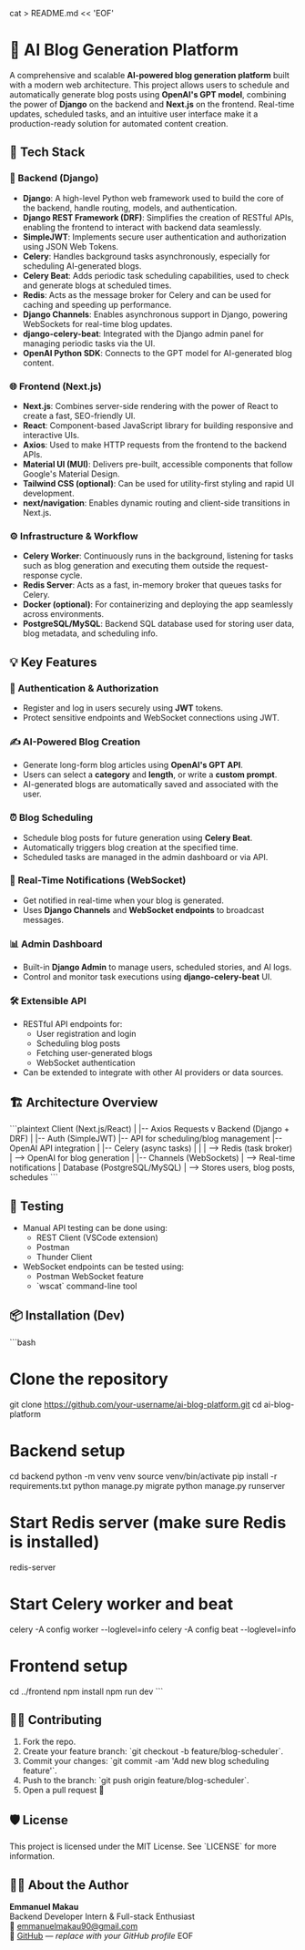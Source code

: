 cat > README.md << 'EOF'
# 🧠 AI Blog Generation Platform

A comprehensive and scalable **AI-powered blog generation platform** built with a modern web architecture. This project allows users to schedule and automatically generate blog posts using **OpenAI's GPT model**, combining the power of **Django** on the backend and **Next.js** on the frontend. Real-time updates, scheduled tasks, and an intuitive user interface make it a production-ready solution for automated content creation.

## 🚀 Tech Stack

### 🔧 Backend (Django)

- **Django**: A high-level Python web framework used to build the core of the backend, handle routing, models, and authentication.
- **Django REST Framework (DRF)**: Simplifies the creation of RESTful APIs, enabling the frontend to interact with backend data seamlessly.
- **SimpleJWT**: Implements secure user authentication and authorization using JSON Web Tokens.
- **Celery**: Handles background tasks asynchronously, especially for scheduling AI-generated blogs.
- **Celery Beat**: Adds periodic task scheduling capabilities, used to check and generate blogs at scheduled times.
- **Redis**: Acts as the message broker for Celery and can be used for caching and speeding up performance.
- **Django Channels**: Enables asynchronous support in Django, powering WebSockets for real-time blog updates.
- **django-celery-beat**: Integrated with the Django admin panel for managing periodic tasks via the UI.
- **OpenAI Python SDK**: Connects to the GPT model for AI-generated blog content.

### 🌐 Frontend (Next.js)

- **Next.js**: Combines server-side rendering with the power of React to create a fast, SEO-friendly UI.
- **React**: Component-based JavaScript library for building responsive and interactive UIs.
- **Axios**: Used to make HTTP requests from the frontend to the backend APIs.
- **Material UI (MUI)**: Delivers pre-built, accessible components that follow Google's Material Design.
- **Tailwind CSS (optional)**: Can be used for utility-first styling and rapid UI development.
- **next/navigation**: Enables dynamic routing and client-side transitions in Next.js.

### ⚙️ Infrastructure & Workflow

- **Celery Worker**: Continuously runs in the background, listening for tasks such as blog generation and executing them outside the request-response cycle.
- **Redis Server**: Acts as a fast, in-memory broker that queues tasks for Celery.
- **Docker (optional)**: For containerizing and deploying the app seamlessly across environments.
- **PostgreSQL/MySQL**: Backend SQL database used for storing user data, blog metadata, and scheduling info.

## 💡 Key Features

### 🔐 Authentication & Authorization

- Register and log in users securely using **JWT** tokens.
- Protect sensitive endpoints and WebSocket connections using JWT.

### ✍️ AI-Powered Blog Creation

- Generate long-form blog articles using **OpenAI's GPT API**.
- Users can select a **category** and **length**, or write a **custom prompt**.
- AI-generated blogs are automatically saved and associated with the user.

### ⏰ Blog Scheduling

- Schedule blog posts for future generation using **Celery Beat**.
- Automatically triggers blog creation at the specified time.
- Scheduled tasks are managed in the admin dashboard or via API.

### 📡 Real-Time Notifications (WebSocket)

- Get notified in real-time when your blog is generated.
- Uses **Django Channels** and **WebSocket endpoints** to broadcast messages.

### 📊 Admin Dashboard

- Built-in **Django Admin** to manage users, scheduled stories, and AI logs.
- Control and monitor task executions using **django-celery-beat** UI.

### 🛠 Extensible API

- RESTful API endpoints for:
  - User registration and login
  - Scheduling blog posts
  - Fetching user-generated blogs
  - WebSocket authentication
- Can be extended to integrate with other AI providers or data sources.

## 🏗 Architecture Overview

\`\`\`plaintext
Client (Next.js/React)
     |
     |-- Axios Requests
     v
Backend (Django + DRF)
     |
     |-- Auth (SimpleJWT)
     |-- API for scheduling/blog management
     |-- OpenAI API integration
     |
     |-- Celery (async tasks)
     |       |
     |       --> Redis (task broker)
     |       --> OpenAI for blog generation
     |
     |-- Channels (WebSockets)
     |       --> Real-time notifications
     |
Database (PostgreSQL/MySQL)
     |
     --> Stores users, blog posts, schedules
\`\`\`

## 🧪 Testing

- Manual API testing can be done using:
  - REST Client (VSCode extension)
  - Postman
  - Thunder Client
- WebSocket endpoints can be tested using:
  - Postman WebSocket feature
  - \`wscat\` command-line tool

## 📦 Installation (Dev)

\`\`\`bash
# Clone the repository
git clone https://github.com/your-username/ai-blog-platform.git
cd ai-blog-platform

# Backend setup
cd backend
python -m venv venv
source venv/bin/activate
pip install -r requirements.txt
python manage.py migrate
python manage.py runserver

# Start Redis server (make sure Redis is installed)
redis-server

# Start Celery worker and beat
celery -A config worker --loglevel=info
celery -A config beat --loglevel=info

# Frontend setup
cd ../frontend
npm install
npm run dev
\`\`\`

## 🧑‍💻 Contributing

1. Fork the repo.
2. Create your feature branch: \`git checkout -b feature/blog-scheduler\`.
3. Commit your changes: \`git commit -am 'Add new blog scheduling feature'\`.
4. Push to the branch: \`git push origin feature/blog-scheduler\`.
5. Open a pull request 🚀

## 🛡 License

This project is licensed under the MIT License. See \`LICENSE\` for more information.

## 🙋‍♂️ About the Author

**Emmanuel Makau**  
Backend Developer Intern & Full-stack Enthusiast  
📧 [emmanuelmakau90@gmail.com](mailto:emmanuelmakau90@gmail.com)  
🔗 [GitHub](https://github.com/your-username) — *replace with your GitHub profile*
EOF
